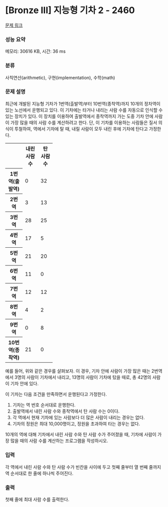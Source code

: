 # [Bronze III] 지능형 기차 2 - 2460 

[문제 링크](https://www.acmicpc.net/problem/2460) 

### 성능 요약

메모리: 30616 KB, 시간: 36 ms

### 분류

사칙연산(arithmetic), 구현(implementation), 수학(math)

### 문제 설명

<p style="user-select: auto;">최근에 개발된 지능형 기차가 1번역(출발역)부터 10번역(종착역)까지 10개의 정차역이 있는 노선에서 운행되고 있다. 이 기차에는 타거나 내리는 사람 수를 자동으로 인식할 수 있는 장치가 있다. 이 장치를 이용하여 출발역에서 종착역까지 가는 도중 기차 안에 사람이 가장 많을 때의 사람 수를 계산하려고 한다. 단, 이 기차를 이용하는 사람들은 질서 의식이 투철하여, 역에서 기차에 탈 때, 내릴 사람이 모두 내린 후에 기차에 탄다고 가정한다.</p>

<table class="table table-bordered" style="width: 30%; user-select: auto;">
	<tbody style="user-select: auto;">
		<tr style="user-select: auto;">
			<th style="user-select: auto;"> </th>
			<th style="user-select: auto;">내린 사람 수</th>
			<th style="user-select: auto;">탄 사람 수</th>
		</tr>
		<tr style="user-select: auto;">
			<th style="user-select: auto;">1번역(출발역)</th>
			<td style="user-select: auto;">0</td>
			<td style="user-select: auto;">32</td>
		</tr>
		<tr style="user-select: auto;">
			<th style="user-select: auto;">2번역</th>
			<td style="user-select: auto;">3</td>
			<td style="user-select: auto;">13</td>
		</tr>
		<tr style="user-select: auto;">
			<th style="user-select: auto;">3번역</th>
			<td style="user-select: auto;">28</td>
			<td style="user-select: auto;">25</td>
		</tr>
		<tr style="user-select: auto;">
			<th style="user-select: auto;">4번역</th>
			<td style="user-select: auto;">17</td>
			<td style="user-select: auto;">5</td>
		</tr>
		<tr style="user-select: auto;">
			<th style="user-select: auto;">5번역</th>
			<td style="user-select: auto;">21</td>
			<td style="user-select: auto;">20</td>
		</tr>
		<tr style="user-select: auto;">
			<th style="user-select: auto;">6번역</th>
			<td style="user-select: auto;">11</td>
			<td style="user-select: auto;">0</td>
		</tr>
		<tr style="user-select: auto;">
			<th style="user-select: auto;">7번역</th>
			<td style="user-select: auto;">12</td>
			<td style="user-select: auto;">12</td>
		</tr>
		<tr style="user-select: auto;">
			<th style="user-select: auto;">8번역</th>
			<td style="user-select: auto;">4</td>
			<td style="user-select: auto;">2</td>
		</tr>
		<tr style="user-select: auto;">
			<th style="user-select: auto;">9번역</th>
			<td style="user-select: auto;">0</td>
			<td style="user-select: auto;">8</td>
		</tr>
		<tr style="user-select: auto;">
			<th style="user-select: auto;">10번역(종착역)</th>
			<td style="user-select: auto;">21</td>
			<td style="user-select: auto;">0</td>
		</tr>
	</tbody>
</table>

<p style="user-select: auto;">예를 들어, 위와 같은 경우를 살펴보자. 이 경우, 기차 안에 사람이 가장 많은 때는 2번역에서 3명의 사람이 기차에서 내리고, 13명의 사람이 기차에 탔을 때로, 총 42명의 사람이 기차 안에 있다.</p>

<p style="user-select: auto;">이 기차는 다음 조건을 만족하면서 운행된다고 가정한다.</p>

<ol style="user-select: auto;">
	<li style="user-select: auto;">기차는 역 번호 순서대로 운행한다.</li>
	<li style="user-select: auto;">출발역에서 내린 사람 수와 종착역에서 탄 사람 수는 0이다.</li>
	<li style="user-select: auto;">각 역에서 현재 기차에 있는 사람보다 더 많은 사람이 내리는 경우는 없다.</li>
	<li style="user-select: auto;">기차의 정원은 최대 10,000명이고, 정원을 초과하여 타는 경우는 없다.</li>
</ol>

<p style="user-select: auto;">10개의 역에 대해 기차에서 내린 사람 수와 탄 사람 수가 주어졌을 때, 기차에 사람이 가장 많을 때의 사람 수를 계산하는 프로그램을 작성하시오.</p>

### 입력 

 <p style="user-select: auto;">각 역에서 내린 사람 수와 탄 사람 수가 빈칸을 사이에 두고 첫째 줄부터 열 번째 줄까지 역 순서대로 한 줄에 하나씩 주어진다. </p>

### 출력 

 <p style="user-select: auto;">첫째 줄에 최대 사람 수를 출력한다.  </p>

